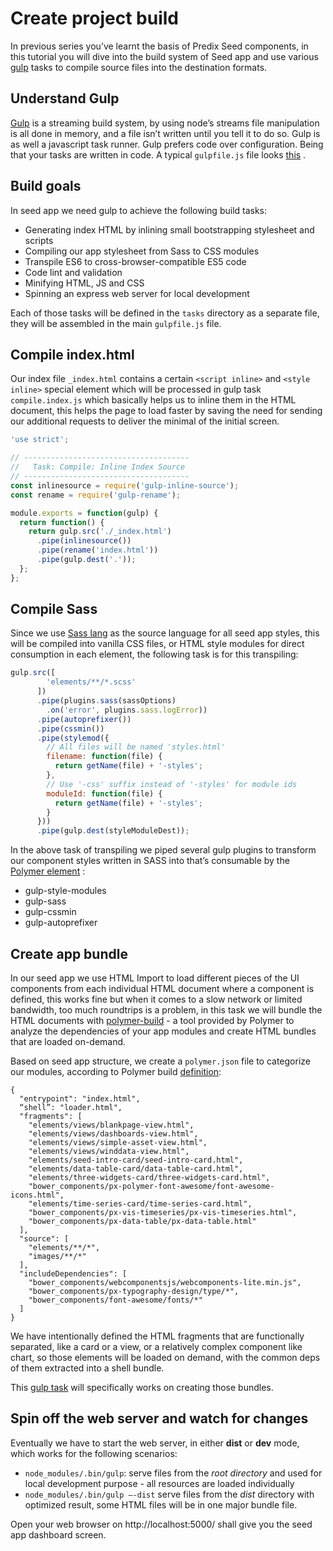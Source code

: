 # Create project build
In previous series you’ve learnt the basis of Predix Seed components, in this tutorial you will dive into the build system of Seed app and use various  [gulp](http://gulpjs.com/) tasks to compile source files into the destination formats.

## Understand Gulp
[Gulp](https://github.com/gulpjs/gulp) is a streaming build system, by using node’s streams file manipulation is all done in memory, and a file isn’t written until you tell it to do so. Gulp is as well a javascript task runner. Gulp prefers code over configuration. Being that your tasks are written in code. A typical `gulpfile.js` file looks [this](https://github.com/gulpjs/gulp/tree/4.0#sample-gulpfilejs) .

## Build goals
In seed app we need gulp to achieve the following build tasks:
* Generating index HTML by inlining small bootstrapping stylesheet and scripts
* Compiling our app stylesheet from Sass to CSS modules
* Transpile ES6 to cross-browser-compatible ES5 code
* Code lint and validation
* Minifying HTML, JS and CSS
* Spinning an express web server for local development

Each of those tasks will be defined in the `tasks` directory as a separate file, they will be assembled in the main `gulpfile.js` file.

## Compile index.html
Our index file `_index.html` contains a certain `<script inline>` and `<style inline>` special element which will be processed in gulp task `compile.index.js` which basically helps us to inline them in the HTML document, this helps the page to load faster by saving the need for sending our additional requests to deliver the minimal of the initial screen.

```js
'use strict';

// -------------------------------------
//   Task: Compile: Inline Index Source
// -------------------------------------
const inlinesource = require('gulp-inline-source');
const rename = require('gulp-rename');

module.exports = function(gulp) {
  return function() {
    return gulp.src('./_index.html')
      .pipe(inlinesource())
      .pipe(rename('index.html'))
      .pipe(gulp.dest('.'));
  };
};
```

## Compile Sass
Since we use [Sass lang](http://sass-lang.com/) as the source language for all seed app styles,  this will be compiled into vanilla CSS files, or HTML style modules for direct consumption in each element, the following task is for this transpiling:

```js
gulp.src([
        'elements/**/*.scss'
      ])
      .pipe(plugins.sass(sassOptions)
        .on('error', plugins.sass.logError))
      .pipe(autoprefixer())
      .pipe(cssmin())
      .pipe(stylemod({
        // All files will be named 'styles.html'
        filename: function(file) {
          return getName(file) + '-styles';
        },
        // Use '-css' suffix instead of '-styles' for module ids
        moduleId: function(file) {
          return getName(file) + '-styles';
        }
      }))
      .pipe(gulp.dest(styleModuleDest));
```

In the above task of transpiling we piped several gulp plugins to transform our component styles written in SASS into that’s consumable by the [Polymer element](https://www.polymer-project.org/1.0/docs/devguide/styling) :

* gulp-style-modules
* gulp-sass
* gulp-cssmin
* gulp-autoprefixer

## Create app bundle
In our seed app we use HTML Import to load different pieces of the UI components from each individual HTML document where a component is defined, this works fine but when it comes to a slow network or limited bandwidth, too much roundtrips is a problem, in this task we will bundle the HTML documents with [polymer-build](https://github.com/Polymer/polymer-build) - a tool provided by Polymer to analyze the dependencies of your app modules and create HTML bundles that are loaded on-demand.

Based on seed app structure, we create a `polymer.json` file to categorize our modules, according to Polymer build [definition](https://www.polymer-project.org/2.0/docs/tools/polymer-json):

```
{
  "entrypoint": "index.html",
  “shell”: "loader.html",
  "fragments": [
    "elements/views/blankpage-view.html",
    "elements/views/dashboards-view.html",
    "elements/views/simple-asset-view.html",
    "elements/views/winddata-view.html",
    "elements/seed-intro-card/seed-intro-card.html",
    "elements/data-table-card/data-table-card.html",
    "elements/three-widgets-card/three-widgets-card.html",
    "bower_components/px-polymer-font-awesome/font-awesome-icons.html",
    "elements/time-series-card/time-series-card.html",
    "bower_components/px-vis-timeseries/px-vis-timeseries.html",
    "bower_components/px-data-table/px-data-table.html"
  ],
  "source": [
    "elements/**/*",
    "images/**/*"
  ],
  "includeDependencies": [
    "bower_components/webcomponentsjs/webcomponents-lite.min.js",
    "bower_components/px-typography-design/type/*",
    "bower_components/font-awesome/fonts/*"
  ]
}
```

We have intentionally defined the HTML fragments that are functionally separated, like a card or a view,  or a relatively complex component like chart, so those elements will be loaded on demand, with the common deps of them extracted into a shell bundle.

This [gulp task](tasks/compile.bundle.js) will specifically works on creating those bundles.

## Spin off the web server and watch for changes
Eventually we have to start the web server, in either **dist** or **dev** mode, which works for the following scenarios:

* `node_modules/.bin/gulp`: serve files from the *root directory* and used for local development purpose - all resources are loaded individually
* `node_modules/.bin/gulp —-dist` serve files from the *dist* directory with optimized result, some HTML files will be in one major bundle file.

Open your web browser on http://localhost:5000/ shall give you the seed app dashboard screen.